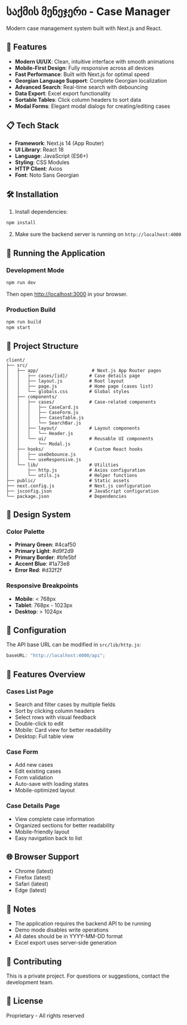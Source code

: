 # საქმის მენეჯერი - Case Manager

Modern case management system built with Next.js and React.

## 🚀 Features

- **Modern UI/UX**: Clean, intuitive interface with smooth animations
- **Mobile-First Design**: Fully responsive across all devices
- **Fast Performance**: Built with Next.js for optimal speed
- **Georgian Language Support**: Complete Georgian localization
- **Advanced Search**: Real-time search with debouncing
- **Data Export**: Excel export functionality
- **Sortable Tables**: Click column headers to sort data
- **Modal Forms**: Elegant modal dialogs for creating/editing cases

## 📋 Tech Stack

- **Framework**: Next.js 14 (App Router)
- **UI Library**: React 18
- **Language**: JavaScript (ES6+)
- **Styling**: CSS Modules
- **HTTP Client**: Axios
- **Font**: Noto Sans Georgian

## 🛠️ Installation

1. Install dependencies:

```bash
npm install
```

2. Make sure the backend server is running on `http://localhost:4000`

## 🏃 Running the Application

### Development Mode

```bash
npm run dev
```

Then open [http://localhost:3000](http://localhost:3000) in your browser.

### Production Build

```bash
npm run build
npm start
```

## 📁 Project Structure

```
client/
├── src/
│   ├── app/                    # Next.js App Router pages
│   │   ├── cases/[id]/        # Case details page
│   │   ├── layout.js          # Root layout
│   │   ├── page.js            # Home page (cases list)
│   │   └── globals.css        # Global styles
│   ├── components/
│   │   ├── cases/             # Case-related components
│   │   │   ├── CaseCard.js
│   │   │   ├── CaseForm.js
│   │   │   ├── CasesTable.js
│   │   │   └── SearchBar.js
│   │   ├── layout/            # Layout components
│   │   │   └── Header.js
│   │   └── ui/                # Reusable UI components
│   │       └── Modal.js
│   ├── hooks/                 # Custom React hooks
│   │   ├── useDebounce.js
│   │   └── useResponsive.js
│   └── lib/                   # Utilities
│       ├── http.js            # Axios configuration
│       └── utils.js           # Helper functions
├── public/                    # Static assets
├── next.config.js             # Next.js configuration
├── jsconfig.json              # JavaScript configuration
└── package.json               # Dependencies

```

## 🎨 Design System

### Color Palette

- **Primary Green**: #4caf50
- **Primary Light**: #d9f2d9
- **Primary Border**: #bfe5bf
- **Accent Blue**: #1a73e8
- **Error Red**: #d32f2f

### Responsive Breakpoints

- **Mobile**: < 768px
- **Tablet**: 768px - 1023px
- **Desktop**: > 1024px

## 🔧 Configuration

The API base URL can be modified in `src/lib/http.js`:

```javascript
baseURL: "http://localhost:4000/api";
```

## 📱 Features Overview

### Cases List Page

- Search and filter cases by multiple fields
- Sort by clicking column headers
- Select rows with visual feedback
- Double-click to edit
- Mobile: Card view for better readability
- Desktop: Full table view

### Case Form

- Add new cases
- Edit existing cases
- Form validation
- Auto-save with loading states
- Mobile-optimized layout

### Case Details Page

- View complete case information
- Organized sections for better readability
- Mobile-friendly layout
- Easy navigation back to list

## 🌐 Browser Support

- Chrome (latest)
- Firefox (latest)
- Safari (latest)
- Edge (latest)

## 📝 Notes

- The application requires the backend API to be running
- Demo mode disables write operations
- All dates should be in YYYY-MM-DD format
- Excel export uses server-side generation

## 🤝 Contributing

This is a private project. For questions or suggestions, contact the development team.

## 📄 License

Proprietary - All rights reserved
